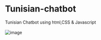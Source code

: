 # Tunisian-chatbot 
Tunisian Chatbot using html,CSS & Javascript   <br/>
  <br/>![image](https://user-images.githubusercontent.com/62077915/194713254-9f00d739-6cbe-4863-a2a9-6fcf312f9476.png)
